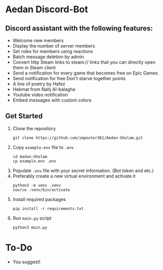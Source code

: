 # Aedan Discord-Bot

## Discord assistant with the following features:

- Welcome new members
- Display the number of server members
- Set roles for members using reactions
- Batch message deletion by admin
- Convert http Steam links to steam:// links that you can directly open them in Steam client
- Send a notification for every game that becomes free on Epic Games
- Send notification for free Don't starve together points
- A line of poetry by Hafez
- Hekmat from Nahj Al-balagha
- Youtube video notification
- Embed messages with custom colors

## Get Started

1. Clone the repository
   ```
   git clone https://github.com/imposter361/Aedan-Gholam.git
   ```
2. Copy `example.env` file to `.env`
   ```
   cd Aedan-Gholam
   cp example.env .env
   ```
3. Populate `.env` file with your secret information. (Bot token and etc.)
4. Preferably create a new virtual environment and activate it
   ```
   python3 -m venv .venv
   source .venv/bin/activate
   ```
5. Install required packages
   ```
   pip install -r requirements.txt
   ```
6. Run `main.py` script
   ```
   python3 main.py
   ```

# To-Do

- You suggest!

